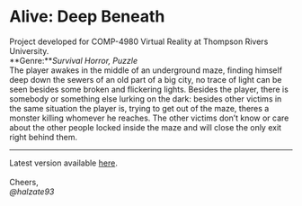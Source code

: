 # Alive: Deep Beneath
Project developed for COMP-4980 Virtual Reality at Thompson Rivers University.
<br>
**Genre:***Survival Horror, Puzzle*
<br>
The player awakes in the middle of an underground maze, finding himself deep down the sewers of an old part of a big city, 
no trace of light can be seen besides some broken and flickering lights. Besides the player, there is somebody or something 
else lurking on the dark: besides other victims in the same situation the player is, trying to get out of the maze, theres a 
monster killing whomever he reaches. The other victims don’t know or care about the other people locked inside the maze and 
will close the only exit right behind them.

--------------------------------------------------------------
Latest version available [here](https://github.com/halzate93/alive/releases/tag/alpha_0.0.1).
<br>
<br>
Cheers,<br>
*@halzate93*
